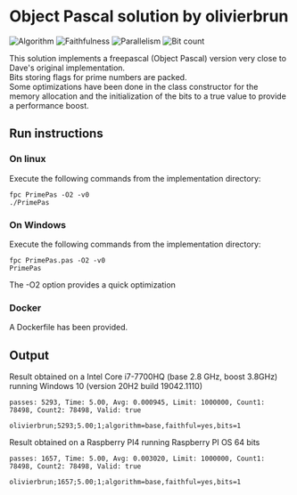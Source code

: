 # Object Pascal solution by olivierbrun

![Algorithm](https://img.shields.io/badge/Algorithm-base-green)
![Faithfulness](https://img.shields.io/badge/Faithful-yes-green)
![Parallelism](https://img.shields.io/badge/Parallel-no-green)
![Bit count](https://img.shields.io/badge/Bits-1-green)

This solution implements a freepascal (Object Pascal) version very close to Dave's original implementation.  
Bits storing flags for prime numbers are packed.  
Some optimizations have been done in the class constructor for the memory allocation and the initialization of the bits to a true value to provide a performance boost.

## Run instructions

### On linux
Execute the following commands from the implementation directory:
```
fpc PrimePas -O2 -v0
./PrimePas
```
### On Windows
Execute the following commands from the implementation directory:
```
fpc PrimePas.pas -O2 -v0
PrimePas
```

The -O2 option provides a quick optimization

### Docker
A Dockerfile has been provided.

## Output
Result obtained on a Intel Core i7-7700HQ (base 2.8 GHz, boost 3.8GHz) running Windows 10 (version 20H2 build 19042.1110)
```
passes: 5293, Time: 5.00, Avg: 0.000945, Limit: 1000000, Count1: 78498, Count2: 78498, Valid: true

olivierbrun;5293;5.00;1;algorithm=base,faithful=yes,bits=1
```
Result obtained on a Raspberry PI4 running Raspberry PI OS 64 bits
```
passes: 1657, Time: 5.00, Avg: 0.003020, Limit: 1000000, Count1: 78498, Count2: 78498, Valid: true

olivierbrun;1657;5.00;1;algorithm=base,faithful=yes,bits=1
```
